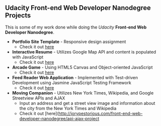 ## Udacity Front-end Web Developer Nanodegree Projects

This is some of my work done while doing the _Udacity_ **Front-end Web Developer Nanodegree**.

* **Portfolio Site Template** - Responsive design assignment
  * Check it out [here](http://jorypestorious.com/front-end-web-developer-nanodegree/portfolio-site/)
* **Interactive Resume** - Utilizes Google Map API and content is populated with JavaScript
  * Check it out [here](http://jorypestorious.com/front-end-web-developer-nanodegree/resume)
* **Arcade Game** - Using HTML5 Canvas and Object-oriented JavaScript
  * Check it out [here](http://jorypestorious.com/front-end-web-developer-nanodegree/game)
* **Feed Reader Web Application** - Implemented with Test-driven Development using Jasmine JavaScript Testing Framework
  * Check it out [here](http://jorypestorious.com/front-end-web-developer-nanodegree/feedreader-tdd)
* **Moving Companion** - Utilizes New York Times, Wikipedia, and Google Streetview APIs and AJAX
  * Input an address and get a street view image and information about the city from the New York Times and Wikipedia
  * Check it out [here](http://jorypestorious.com/front-end-web-developer-nanodegree/api-ajax-project

